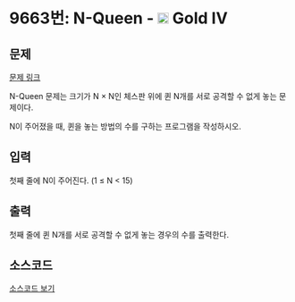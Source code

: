 # 9663번: N-Queen - <img src="https://static.solved.ac/tier_small/12.svg" style="height:20px" /> Gold IV

<!-- performance -->

<!-- 문제 제출 후 깃허브에 푸시를 했을 때 제출한 코드의 성능이 입력될 공간입니다.-->

<!-- end -->

## 문제

[문제 링크](https://boj.kr/9663)


<p>N-Queen 문제는&nbsp;크기가 N × N인 체스판 위에 퀸 N개를&nbsp;서로 공격할 수 없게 놓는&nbsp;문제이다.</p>

<p>N이 주어졌을 때, 퀸을 놓는 방법의 수를 구하는 프로그램을 작성하시오.</p>



## 입력


<p>첫째 줄에 N이 주어진다. (1 ≤ N &lt; 15)</p>



## 출력


<p>첫째 줄에 퀸 N개를 서로 공격할 수 없게 놓는&nbsp;경우의 수를 출력한다.</p>



## 소스코드

[소스코드 보기](N-Queen.c)